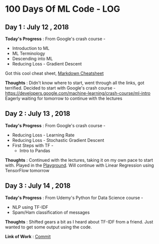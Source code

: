 # 100 Days Of ML Code - LOG

## Day 1 : July 12 , 2018
 
**Today's Progress** : From Google's crash course -
* Introduction to ML
* ML Terminology
* Descending into ML
* Reducing Loss - Gradient Descent

Got this cool cheat sheet, [Markdown Cheatsheet](https://github.com/tchapi/markdown-cheatsheet/blob/master/README.md)

**Thoughts** : Didn't know where to start, went through all the links, got terrified. Decided to start with Google's crash course - https://developers.google.com/machine-learning/crash-course/ml-intro
Eagerly waiting for tomorrow to continue with the lectures

## Day 2 : July 13 , 2018
 
**Today's Progress** : From Google's crash course -
* Reducing Loss - Learning Rate
* Reducing Loss - Stochastic Gradient Descent
* First Steps with TF - 
	* Intro to Pandas

**Thoughts** : Continued with the lectures, taking it on my own pace to start with. Played in the [Playground](http://playground.tensorflow.org). Will continue with Linear Regression using TensorFlow tomorrow

## Day 3 : July 14 , 2018
 
**Today's Progress** : From Udemy's Python for Data Science course -
* NLP using TF-IDF
* Spam/Ham classification of messages

**Thoughts** : Shifted gears a bit as I heard about TF-IDF from a friend. Just wanted to get some output using the code.

**Link of Work** : [Commit](https://github.com/lagneshthakur/100DaysOfMLCode/commit/dea1dacb39a38448297c0f697f743487b5b9a2a9)
